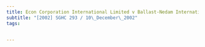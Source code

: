 ```yaml
---
title: Econ Corporation International Limited v Ballast-Nedam International BV 
subtitle: "[2002] SGHC 293 / 10\_December\_2002"
tags:


---
```


